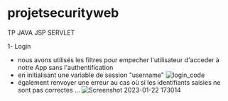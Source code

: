 # projetsecurityweb
TP JAVA JSP SERVLET

1- Login
- nous avons utilisés les filtres pour empecher l'utilisateur d'acceder à notre App sans l'authentification
- en initialisant une variable de session "username"
![login_code](https://user-images.githubusercontent.com/75427522/213942205-02cb1d65-4f4f-4ebb-8464-f14112186cd6.png)
- également renvoyer une erreur au cas où si les identifiants saisies ne sont pas correctes ...
![Screenshot 2023-01-22 173014](https://user-images.githubusercontent.com/75427522/213942279-f95bde4e-20f7-43ac-8194-5f65611f42ec.png)
